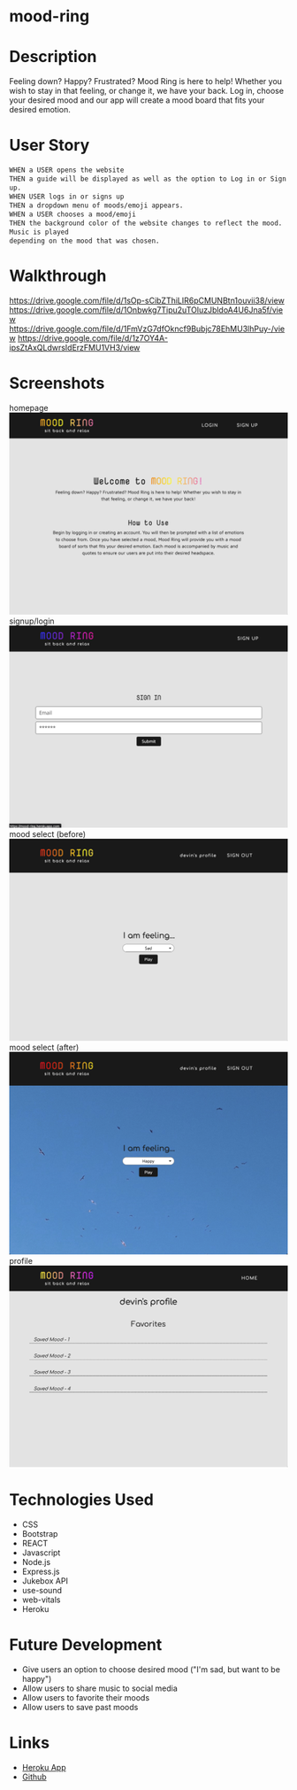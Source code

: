 # mood-ring

# Description 
Feeling down? Happy? Frustrated? Mood Ring is here to help! Whether you wish to stay in that feeling, or change it, we have your back. Log in, choose your desired mood and our app will create a mood board that fits your desired emotion.


# User Story 
```
WHEN a USER opens the website
THEN a guide will be displayed as well as the option to Log in or Sign up.
WHEN USER logs in or signs up
THEN a dropdown menu of moods/emoji appears.
WHEN a USER chooses a mood/emoji
THEN the background color of the website changes to reflect the mood. Music is played 
depending on the mood that was chosen.
```

# Walkthrough 
https://drive.google.com/file/d/1sOp-sCibZThiLIR6pCMUNBtn1ouvii38/view
https://drive.google.com/file/d/1Onbwkg7Tipu2uTOluzJbldoA4U6Jna5f/view
https://drive.google.com/file/d/1FmVzG7dfOkncf9Bubjc78EhMU3lhPuy-/view
https://drive.google.com/file/d/1z7OY4A-ipsZtAxQLdwrsIdErzFMU1VH3/view

# Screenshots 
homepage
![](client/src/images/mood-ring-1.png)
signup/login
![](client/src/images/mood-ring-2.png)
mood select (before)
![](client/src/images/mood-ring-3.png)
mood select (after)
![](client/src/images/mood-ring-4.png)
profile
![](client/src/images/mood-ring-5.png)

# Technologies Used 
* CSS
* Bootstrap
* REACT
* Javascript
* Node.js 
* Express.js 
* Jukebox API
* use-sound
* web-vitals
* Heroku

# Future Development 
* Give users an option to choose desired mood ("I'm sad, but want to be happy")
* Allow users to share music to social media
* Allow users to favorite their moods
* Allow users to save past moods



# Links
* <a href="https://mood-ring.herokuapp.com/" target="_blank">Heroku App</a>
* <a href="https://github.com/kthomasnj/mood-ring" target="_blank">Github</a>
